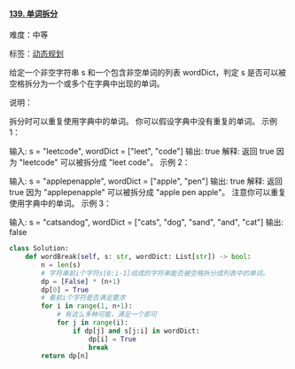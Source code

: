 #### [139. 单词拆分](https://leetcode-cn.com/problems/word-break/)

难度：中等

标签：[动态规划](../Topic/动态规划.md)

给定一个非空字符串 s 和一个包含非空单词的列表 wordDict，判定 s 是否可以被空格拆分为一个或多个在字典中出现的单词。

说明：

拆分时可以重复使用字典中的单词。
你可以假设字典中没有重复的单词。
示例 1：

输入: s = "leetcode", wordDict = ["leet", "code"]
输出: true
解释: 返回 true 因为 "leetcode" 可以被拆分成 "leet code"。
示例 2：

输入: s = "applepenapple", wordDict = ["apple", "pen"]
输出: true
解释: 返回 true 因为 "applepenapple" 可以被拆分成 "apple pen apple"。
     注意你可以重复使用字典中的单词。
示例 3：

输入: s = "catsandog", wordDict = ["cats", "dog", "sand", "and", "cat"]
输出: false

```python
class Solution:
    def wordBreak(self, s: str, wordDict: List[str]) -> bool:
        n = len(s)
        # 字符串前i个字符s[0:i-1]组成的字符串能否被空格拆分成列表中的单词。
        dp = [False] * (n+1)
        dp[0] = True
        # 看前i个字符是否满足要求
        for i in range(1, n+1):
            # 有这么多种可能，满足一个即可
            for j in range(i):
                if dp[j] and s[j:i] in wordDict:
                    dp[i] = True
                    break
        return dp[n]
```

